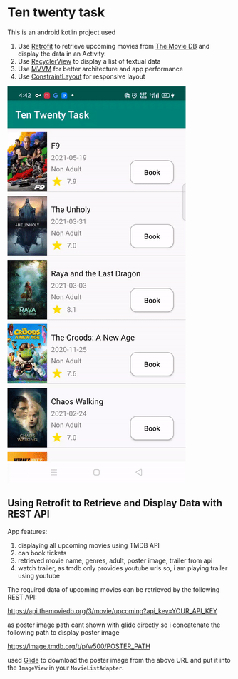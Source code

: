 # Ten twenty task

This is an android kotlin project used

1. Use [Retrofit](https://square.github.io/retrofit/) to retrieve upcoming movies from [The Movie DB](https://www.themoviedb.org/) and display the data in an Activity.
2. Use [RecyclerView](https://developer.android.com/guide/topics/ui/layout/recyclerview) to display a list of textual data
3. Use [MVVM](https://developer.android.com/jetpack/guide?gclid=CjwKCAjww-CGBhALEiwAQzWxOubUgF5jn_KjEnDkYITEPXmW_7xE7AJNRs9nGUcwUmtZBcZfFczXnxoCQXMQAvD_BwE&gclsrc=aw.ds) for better architecture and app performance
4. Use [ConstraintLayout](https://developer.android.com/training/constraint-layout) for responsive layout



![preview](preview.gif)


## Using Retrofit to Retrieve and Display Data with REST API

App features:
1. displaying all upcoming movies using TMDB API
2. can book tickets
3. retrieved movie name, genres, adult, poster image, trailer from api
4. watch trailer, as tmdb only provides youtube urls so, i am playing trailer using youtube


The required data of upcoming movies can be retrieved by the following REST API:

https://api.themoviedb.org/3/movie/upcoming?api_key=YOUR_API_KEY

as poster image path cant shown with glide directly so i concatenate the following path to display poster image

https://image.tmdb.org/t/p/w500/POSTER_PATH

used [Glide](https://github.com/bumptech/glide) to download the poster image from the above URL and put it into the `ImageView` in your `MovieListAdapter`.
